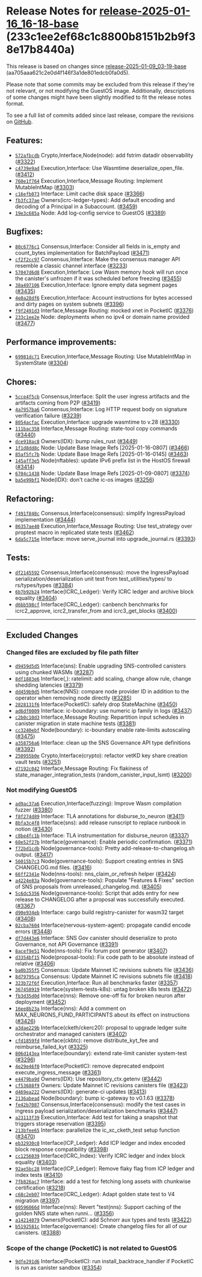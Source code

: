 Release Notes for [**release\-2025\-01\-16\_16\-18\-base**](https://github.com/dfinity/ic/tree/release-2025-01-16_16-18-base) (233c1ee2ef68c1c8800b8151b2b9f38e17b8440a)
========================================================================================================================================================================

This release is based on changes since [release\-2025\-01\-09\_03\-19\-base](https://dashboard.internetcomputer.org/release/aa705aaa621c2e0d4f146f3a1de801edcb0fa0d5) (aa705aaa621c2e0d4f146f3a1de801edcb0fa0d5\).

Please note that some commits may be excluded from this release if they're not relevant, or not modifying the GuestOS image. Additionally, descriptions of some changes might have been slightly modified to fit the release notes format.

To see a full list of commits added since last release, compare the revisions on [GitHub](https://github.com/dfinity/ic/compare/release-2025-01-09_03-19-base...release-2025-01-16_16-18-base).

Features:
---------

* [`572afbcdb`](https://github.com/dfinity/ic/commit/572afbcdb) Crypto,Interface,Node(node): add fstrim datadir observability ([\#3322](https://github.com/dfinity/ic/pull/3322))
* [`c4739e9ad`](https://github.com/dfinity/ic/commit/c4739e9ad) Execution,Interface: Use Wasmtime deserialize\_open\_file. ([\#3412](https://github.com/dfinity/ic/pull/3412))
* [`760e1f764`](https://github.com/dfinity/ic/commit/760e1f764) Execution,Interface,Message Routing: Implement MutableIntMap ([\#3303](https://github.com/dfinity/ic/pull/3303))
* [`c16efb073`](https://github.com/dfinity/ic/commit/c16efb073) Interface: Limit cache disk space ([\#3366](https://github.com/dfinity/ic/pull/3366))
* [`fb3fc37ae`](https://github.com/dfinity/ic/commit/fb3fc37ae) Owners(icrc\-ledger\-types): Add default encoding and decoding of a Principal in a Subaccount. ([\#3459](https://github.com/dfinity/ic/pull/3459))
* [`19e3c685a`](https://github.com/dfinity/ic/commit/19e3c685a) Node: Add log\-config service to GuestOS ([\#3389](https://github.com/dfinity/ic/pull/3389))

Bugfixes:
---------

* [`80c6776c1`](https://github.com/dfinity/ic/commit/80c6776c1) Consensus,Interface: Consider all fields in is\_empty and count\_bytes implementation for BatchPayload ([\#3471](https://github.com/dfinity/ic/pull/3471))
* [`cf2f2cc97`](https://github.com/dfinity/ic/commit/cf2f2cc97) Consensus,Interface: Make the consensus manager API resemble a classic channel interface ([\#3233](https://github.com/dfinity/ic/pull/3233))
* [`57047d6d8`](https://github.com/dfinity/ic/commit/57047d6d8) Execution,Interface: Low Wasm memory hook will run once the canister's unfrozen if it was scheduled before freezing ([\#3455](https://github.com/dfinity/ic/pull/3455))
* [`38a497106`](https://github.com/dfinity/ic/commit/38a497106) Execution,Interface: Ignore empty data segment pages ([\#3435](https://github.com/dfinity/ic/pull/3435))
* [`4e0a28df6`](https://github.com/dfinity/ic/commit/4e0a28df6) Execution,Interface: Account instructions for bytes accessed and dirty pages on system subnets ([\#3396](https://github.com/dfinity/ic/pull/3396))
* [`f9f2491d3`](https://github.com/dfinity/ic/commit/f9f2491d3) Interface,Message Routing: mocked xnet in PocketIC ([\#3376](https://github.com/dfinity/ic/pull/3376))
* [`233c1ee2e`](https://github.com/dfinity/ic/commit/233c1ee2e) Node: deployments when no ipv4 or domain name provided ([\#3477](https://github.com/dfinity/ic/pull/3477))

Performance improvements:
-------------------------

* [`69981dc71`](https://github.com/dfinity/ic/commit/69981dc71) Execution,Interface,Message Routing: Use MutableIntMap in SystemState ([\#3304](https://github.com/dfinity/ic/pull/3304))

Chores:
-------

* [`5cce4f5cb`](https://github.com/dfinity/ic/commit/5cce4f5cb) Consensus,Interface: Split the user ingress artifacts and the artifacts coming from P2P ([\#3419](https://github.com/dfinity/ic/pull/3419))
* [`4a7957ba6`](https://github.com/dfinity/ic/commit/4a7957ba6) Consensus,Interface: Log HTTP request body on signature verification failure ([\#3239](https://github.com/dfinity/ic/pull/3239))
* [`8054acfac`](https://github.com/dfinity/ic/commit/8054acfac) Execution,Interface: upgrade wasmtime to v.28 ([\#3330](https://github.com/dfinity/ic/pull/3330))
* [`111bac358`](https://github.com/dfinity/ic/commit/111bac358) Interface,Message Routing: state\-tool copy commands ([\#3440](https://github.com/dfinity/ic/pull/3440))
* [`dce918ac8`](https://github.com/dfinity/ic/commit/dce918ac8) Owners(IDX): bump rules\_rust ([\#3449](https://github.com/dfinity/ic/pull/3449))
* [`1f1d8dd8c`](https://github.com/dfinity/ic/commit/1f1d8dd8c) Node: Update Base Image Refs \[2025\-01\-16\-0807] ([\#3466](https://github.com/dfinity/ic/pull/3466))
* [`85af5fc7b`](https://github.com/dfinity/ic/commit/85af5fc7b) Node: Update Base Image Refs \[2025\-01\-16\-0145] ([\#3463](https://github.com/dfinity/ic/pull/3463))
* [`145aff3e5`](https://github.com/dfinity/ic/commit/145aff3e5) Node(nftables): update IPv6 prefix list in the HostOS firewall ([\#3414](https://github.com/dfinity/ic/pull/3414))
* [`6704c1438`](https://github.com/dfinity/ic/commit/6704c1438) Node: Update Base Image Refs \[2025\-01\-09\-0807] ([\#3374](https://github.com/dfinity/ic/pull/3374))
* [`ba5e99bf1`](https://github.com/dfinity/ic/commit/ba5e99bf1) Node(IDX): don't cache ic\-os images ([\#3256](https://github.com/dfinity/ic/pull/3256))

Refactoring:
------------

* [`f491f848c`](https://github.com/dfinity/ic/commit/f491f848c) Consensus,Interface(consensus): simplify IngressPayload implementation ([\#3444](https://github.com/dfinity/ic/pull/3444))
* [`86357ae40`](https://github.com/dfinity/ic/commit/86357ae40) Execution,Interface,Message Routing: Use test\_strategy over proptest macro in replicated state tests ([\#3462](https://github.com/dfinity/ic/pull/3462))
* [`6da5c715e`](https://github.com/dfinity/ic/commit/6da5c715e) Interface: move serve\_journal into upgrade\_journal.rs ([\#3393](https://github.com/dfinity/ic/pull/3393))

Tests:
------

* [`df2145592`](https://github.com/dfinity/ic/commit/df2145592) Consensus,Interface(consensus): move the IngressPayload serialization/deserialization unit test from test\_utilities/types/ to rs/types/types ([\#3384](https://github.com/dfinity/ic/pull/3384))
* [`6b7b92b24`](https://github.com/dfinity/ic/commit/6b7b92b24) Interface(ICRC\_Ledger): Verify ICRC ledger and archive block equality ([\#3404](https://github.com/dfinity/ic/pull/3404))
* [`d6bb598cf`](https://github.com/dfinity/ic/commit/d6bb598cf) Interface(ICRC\_Ledger): canbench benchmarks for icrc2\_approve, icrc2\_transfer\_from and icrc3\_get\_blocks ([\#3400](https://github.com/dfinity/ic/pull/3400))

-------------------------------------------

## Excluded Changes

### Changed files are excluded by file path filter
* [`d9459d5d5`](https://github.com/dfinity/ic/commit/d9459d5d5) Interface(sns): Enable upgrading SNS\-controlled canisters using chunked WASMs ([\#3287](https://github.com/dfinity/ic/pull/3287))
* [`8df1883e6`](https://github.com/dfinity/ic/commit/8df1883e6) Interface(,): ratelimit: add scaling, change allow rule, change shedding latencies ([\#3379](https://github.com/dfinity/ic/pull/3379))
* [`dd459b9d5`](https://github.com/dfinity/ic/commit/dd459b9d5) Interface(NNS): compare node provider ID in addition to the operator when removing node directly ([\#3285](https://github.com/dfinity/ic/pull/3285))
* [`2828131f6`](https://github.com/dfinity/ic/commit/2828131f6) Interface(PocketIC): safely drop StateMachine ([\#3450](https://github.com/dfinity/ic/pull/3450))
* [`ad6df0009`](https://github.com/dfinity/ic/commit/ad6df0009) Interface: ic\-boundary: use numeric ip family in logs ([\#3437](https://github.com/dfinity/ic/pull/3437))
* [`c2b0c10d3`](https://github.com/dfinity/ic/commit/c2b0c10d3) Interface,Message Routing: Repartition input schedules in canister migration in state machine tests ([\#3381](https://github.com/dfinity/ic/pull/3381))
* [`cc3240ebf`](https://github.com/dfinity/ic/commit/cc3240ebf) Node(boundary): ic\-boundary enable rate\-limits autoscaling ([\#3475](https://github.com/dfinity/ic/pull/3475))
* [`a358756a6`](https://github.com/dfinity/ic/commit/a358756a6) Interface: clean up the SNS Governance API type definitions ([\#3392](https://github.com/dfinity/ic/pull/3392))
* [`250955b0e`](https://github.com/dfinity/ic/commit/250955b0e) Crypto,Interface(crypto): refactor vetKD key share creation vault tests ([\#3251](https://github.com/dfinity/ic/pull/3251))
* [`d7192c042`](https://github.com/dfinity/ic/commit/d7192c042) Interface,Message Routing: Fix flakiness of state\_manager\_integration\_tests (random\_canister\_input\_lsmt) ([\#3200](https://github.com/dfinity/ic/pull/3200))

### Not modifying GuestOS
* [`ad9ac37a6`](https://github.com/dfinity/ic/commit/ad9ac37a6) Execution,Interface(fuzzing): Improve Wasm compilation fuzzer ([\#3380](https://github.com/dfinity/ic/pull/3380))
* [`f8f274d89`](https://github.com/dfinity/ic/commit/f8f274d89) Interface: TLA annotations for disburse\_to\_neuron ([\#3411](https://github.com/dfinity/ic/pull/3411))
* [`8bfa3c4f8`](https://github.com/dfinity/ic/commit/8bfa3c4f8) Interface(sns): add release runscript to replace runbook in notion ([\#3430](https://github.com/dfinity/ic/pull/3430))
* [`c8be4fc1b`](https://github.com/dfinity/ic/commit/c8be4fc1b) Interface: TLA instrumentation for disburse\_neuron ([\#3337](https://github.com/dfinity/ic/pull/3337))
* [`68e52f27b`](https://github.com/dfinity/ic/commit/68e52f27b) Interface(governance): Enable periodic confirmation. ([\#3371](https://github.com/dfinity/ic/pull/3371))
* [`f72bd1cdb`](https://github.com/dfinity/ic/commit/f72bd1cdb) Node(governance\-tools): Pretty add\-release\-to\-changelog.sh output. ([\#3417](https://github.com/dfinity/ic/pull/3417))
* [`56015b7c3`](https://github.com/dfinity/ic/commit/56015b7c3) Node(governance\-tools): Support creating entries in SNS CHANGELOG.md files. ([\#3416](https://github.com/dfinity/ic/pull/3416))
* [`66ff2341e`](https://github.com/dfinity/ic/commit/66ff2341e) Node(nns\-tools): nns\_claim\_or\_refresh helper ([\#3424](https://github.com/dfinity/ic/pull/3424))
* [`a4224e83a`](https://github.com/dfinity/ic/commit/a4224e83a) Node(governance\-tools): Populate "Features \& Fixes" section of SNS proposals from unreleased\_changelog.md. ([\#3405](https://github.com/dfinity/ic/pull/3405))
* [`5c6dc5356`](https://github.com/dfinity/ic/commit/5c6dc5356) Node(governance\-tools): Script that adds entry for new release to CHANGELOG after a proposal was successfully executed. ([\#3367](https://github.com/dfinity/ic/pull/3367))
* [`d90e934eb`](https://github.com/dfinity/ic/commit/d90e934eb) Interface: cargo build registry\-canister for wasm32 target ([\#3408](https://github.com/dfinity/ic/pull/3408))
* [`02cba7604`](https://github.com/dfinity/ic/commit/02cba7604) Interface(nervous\-system\-agent): propagate candid encode errors ([\#3448](https://github.com/dfinity/ic/pull/3448))
* [`df7d443e6`](https://github.com/dfinity/ic/commit/df7d443e6) Interface: SNS Gov canister should deserialize to proto Governance, not API Governance ([\#3391](https://github.com/dfinity/ic/pull/3391))
* [`8acef9e51`](https://github.com/dfinity/ic/commit/8acef9e51) Node(nns\-tools): Fix forum post generator ([\#3407](https://github.com/dfinity/ic/pull/3407))
* [`d3354bf15`](https://github.com/dfinity/ic/commit/d3354bf15) Node(proposal\-tools): Fix code path to be absolute instead of relative ([\#3406](https://github.com/dfinity/ic/pull/3406))
* [`ba0b355f5`](https://github.com/dfinity/ic/commit/ba0b355f5) Consensus: Update Mainnet IC revisions subnets file ([\#3436](https://github.com/dfinity/ic/pull/3436))
* [`8d79795ca`](https://github.com/dfinity/ic/commit/8d79795ca) Consensus: Update Mainnet IC revisions subnets file ([\#3418](https://github.com/dfinity/ic/pull/3418))
* [`323b72f6f`](https://github.com/dfinity/ic/commit/323b72f6f) Execution,Interface: Run all benchmarks faster ([\#3357](https://github.com/dfinity/ic/pull/3357))
* [`367458919`](https://github.com/dfinity/ic/commit/367458919) Interface(system\-tests\-k8s): untag broken k8s tests ([\#3472](https://github.com/dfinity/ic/pull/3472))
* [`fb3d35d0d`](https://github.com/dfinity/ic/commit/fb3d35d0d) Interface(nns): Remove one\-off fix for broken neuron after deployment ([\#3452](https://github.com/dfinity/ic/pull/3452))
* [`16ee8b23a`](https://github.com/dfinity/ic/commit/16ee8b23a) Interface(nns): Add a comment on MAX\_NEURONS\_FUND\_PARTICIPANTS about its effect on instructions ([\#3426](https://github.com/dfinity/ic/pull/3426))
* [`a3dae229b`](https://github.com/dfinity/ic/commit/a3dae229b) Interface(cketh/ckerc20\): proposal to upgrade ledger suite orchestrator and managed canisters ([\#3402](https://github.com/dfinity/ic/pull/3402))
* [`cfd1859fd`](https://github.com/dfinity/ic/commit/cfd1859fd) Interface(ckbtc): remove distribute\_kyt\_fee and reimburse\_failed\_kyt ([\#3325](https://github.com/dfinity/ic/pull/3325))
* [`806d143ea`](https://github.com/dfinity/ic/commit/806d143ea) Interface(boundary): extend rate\-limit canister system\-test ([\#3296](https://github.com/dfinity/ic/pull/3296))
* [`4e29e46f0`](https://github.com/dfinity/ic/commit/4e29e46f0) Interface(PocketIC): remove deprecated endpoint execute\_ingress\_message ([\#3361](https://github.com/dfinity/ic/pull/3361))
* [`e4479ba9d`](https://github.com/dfinity/ic/commit/e4479ba9d) Owners(IDX): Use repository\_ctx.getenv ([\#3442](https://github.com/dfinity/ic/pull/3442))
* [`cf53688f9`](https://github.com/dfinity/ic/commit/cf53688f9) Owners: Update Mainnet IC revisions canisters file ([\#3423](https://github.com/dfinity/ic/pull/3423))
* [`d469ea222`](https://github.com/dfinity/ic/commit/d469ea222) Owners(IDX): generate\-ci updates ([\#3413](https://github.com/dfinity/ic/pull/3413))
* [`2136abead`](https://github.com/dfinity/ic/commit/2136abead) Node(boundary): bump ic\-gateway to v0\.1\.63 ([\#3378](https://github.com/dfinity/ic/pull/3378))
* [`fe42b7087`](https://github.com/dfinity/ic/commit/fe42b7087) Consensus,Interface(consensus): modify the test cases in ingress payload serialization/deserialization benchmarks ([\#3447](https://github.com/dfinity/ic/pull/3447))
* [`a23113f39`](https://github.com/dfinity/ic/commit/a23113f39) Execution,Interface: Add test for taking a snapshot that triggers storage reservation ([\#3395](https://github.com/dfinity/ic/pull/3395))
* [`213bfee65`](https://github.com/dfinity/ic/commit/213bfee65) Interface: parallelize the ic\_xc\_cketh\_test setup function ([\#3470](https://github.com/dfinity/ic/pull/3470))
* [`eb32930c0`](https://github.com/dfinity/ic/commit/eb32930c0) Interface(ICP\_Ledger): Add ICP ledger and index encoded block response compatibility ([\#3398](https://github.com/dfinity/ic/pull/3398))
* [`cc1256039`](https://github.com/dfinity/ic/commit/cc1256039) Interface(ICRC\_Index): Verify ICRC ledger and index block equality ([\#3403](https://github.com/dfinity/ic/pull/3403))
* [`92ae5bc28`](https://github.com/dfinity/ic/commit/92ae5bc28) Interface(ICP\_Ledger): Remove flaky flag from ICP ledger and index tests ([\#3410](https://github.com/dfinity/ic/pull/3410))
* [`7fb826ac7`](https://github.com/dfinity/ic/commit/7fb826ac7) Interface: add a test for fetching long assets with chunkwise certification ([\#3218](https://github.com/dfinity/ic/pull/3218))
* [`c68c2eb07`](https://github.com/dfinity/ic/commit/c68c2eb07) Interface(ICRC\_Ledger): Adapt golden state test to V4 migration ([\#3397](https://github.com/dfinity/ic/pull/3397))
* [`60596066d`](https://github.com/dfinity/ic/commit/60596066d) Interface(nns): Revert "test(nns): Support caching of the golden NNS state when runni… ([\#3356](https://github.com/dfinity/ic/pull/3356))
* [`a14214079`](https://github.com/dfinity/ic/commit/a14214079) Owners(PocketIC): add Schnorr aux types and tests ([\#3422](https://github.com/dfinity/ic/pull/3422))
* [`b5192581c`](https://github.com/dfinity/ic/commit/b5192581c) Interface(governance): Create changelog files for all of our canisters. ([\#3388](https://github.com/dfinity/ic/pull/3388))

### Scope of the change (PocketIC) is not related to GuestOS
* [`9dfe291d6`](https://github.com/dfinity/ic/commit/9dfe291d6) Interface(PocketIC): run install\_backtrace\_handler if PocketIC is run as canister sandbox ([\#3354](https://github.com/dfinity/ic/pull/3354))

